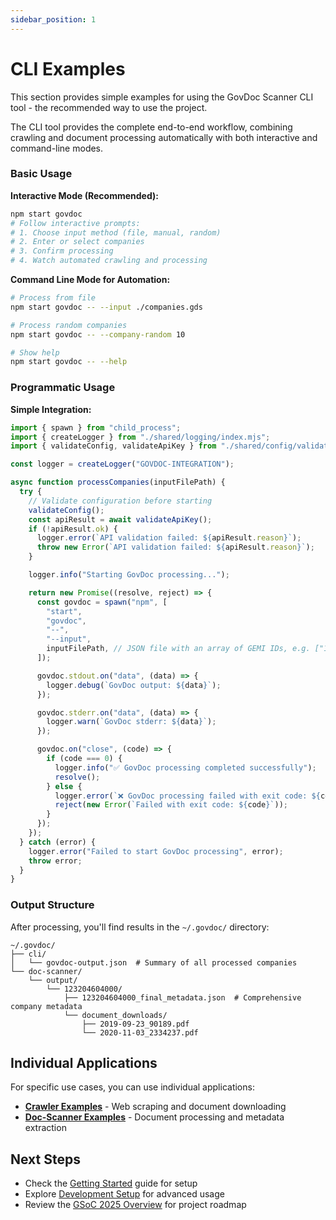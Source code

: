 ```yaml
---
sidebar_position: 1
---
```


# CLI Examples

This section provides simple examples for using the GovDoc Scanner CLI tool - the recommended way to use the project.

The CLI tool provides the complete end-to-end workflow, combining crawling and document processing automatically with both interactive and command-line modes.

### Basic Usage

**Interactive Mode (Recommended):**

```bash
npm start govdoc
# Follow interactive prompts:
# 1. Choose input method (file, manual, random)
# 2. Enter or select companies
# 3. Confirm processing
# 4. Watch automated crawling and processing
```

**Command Line Mode for Automation:**

```bash
# Process from file
npm start govdoc -- --input ./companies.gds

# Process random companies
npm start govdoc -- --company-random 10

# Show help
npm start govdoc -- --help
```

### Programmatic Usage

**Simple Integration:**

```javascript
import { spawn } from "child_process";
import { createLogger } from "./shared/logging/index.mjs";
import { validateConfig, validateApiKey } from "./shared/config/validator.mjs";

const logger = createLogger("GOVDOC-INTEGRATION");

async function processCompanies(inputFilePath) {
  try {
    // Validate configuration before starting
    validateConfig();
    const apiResult = await validateApiKey();
    if (!apiResult.ok) {
      logger.error(`API validation failed: ${apiResult.reason}`);
      throw new Error(`API validation failed: ${apiResult.reason}`);
    }

    logger.info("Starting GovDoc processing...");

    return new Promise((resolve, reject) => {
      const govdoc = spawn("npm", [
        "start",
        "govdoc",
        "--",
        "--input",
        inputFilePath, // JSON file with an array of GEMI IDs, e.g. ["152034008000","175175703000"]
      ]);

      govdoc.stdout.on("data", (data) => {
        logger.debug(`GovDoc output: ${data}`);
      });

      govdoc.stderr.on("data", (data) => {
        logger.warn(`GovDoc stderr: ${data}`);
      });

      govdoc.on("close", (code) => {
        if (code === 0) {
          logger.info("✅ GovDoc processing completed successfully");
          resolve();
        } else {
          logger.error(`❌ GovDoc processing failed with exit code: ${code}`);
          reject(new Error(`Failed with exit code: ${code}`));
        }
      });
    });
  } catch (error) {
    logger.error("Failed to start GovDoc processing", error);
    throw error;
  }
}
```

### Output Structure

After processing, you'll find results in the `~/.govdoc/` directory:

```
~/.govdoc/
├── cli/
│   └── govdoc-output.json  # Summary of all processed companies
└── doc-scanner/
    └── output/
        └── 123204604000/
            ├── 123204604000_final_metadata.json  # Comprehensive company metadata
            └── document_downloads/
                ├── 2019-09-23_90189.pdf
                └── 2020-11-03_2334237.pdf
```

## Individual Applications

For specific use cases, you can use individual applications:

- **[Crawler Examples](./crawler-examples.md)** - Web scraping and document downloading
- **[Doc-Scanner Examples](./doc-scanner-examples.md)** - Document processing and metadata extraction

## Next Steps

- Check the [Getting Started](../installation/Getting%20Started.md) guide for setup
- Explore [Development Setup](../installation/Development.md) for advanced usage
- Review the [GSoC 2025 Overview](../gsoc/2025/overview.md) for project roadmap
